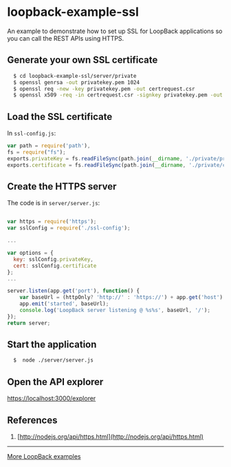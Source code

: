 # loopback-example-ssl

An example to demonstrate how to set up SSL for LoopBack applications so you can call the REST APIs using HTTPS.

## Generate your own SSL certificate

```sh
  $ cd loopback-example-ssl/server/private
  $ openssl genrsa -out privatekey.pem 1024
  $ openssl req -new -key privatekey.pem -out certrequest.csr
  $ openssl x509 -req -in certrequest.csr -signkey privatekey.pem -out certificate.pem
```

## Load the SSL certificate

In `ssl-config.js`:

```js
var path = require('path'),
fs = require("fs");
exports.privateKey = fs.readFileSync(path.join(__dirname, './private/privatekey.pem')).toString();
exports.certificate = fs.readFileSync(path.join(__dirname, './private/certificate.pem')).toString();
```

## Create the HTTPS server

The code is in `server/server.js`:

```js

var https = require('https');
var sslConfig = require('./ssl-config');

...

var options = {
  key: sslConfig.privateKey,
  cert: sslConfig.certificate
};
...

server.listen(app.get('port'), function() {
    var baseUrl = (httpOnly? 'http://' : 'https://') + app.get('host') + ':' + app.get('port');
    app.emit('started', baseUrl);
    console.log('LoopBack server listening @ %s%s', baseUrl, '/');
});
return server;
```

## Start the application
```sh
  $  node ./server/server.js
```
## Open the API explorer

[https://localhost:3000/explorer](https://localhost:3000/explorer)

## References

1. [http://nodejs.org/api/https.html](http://nodejs.org/api/https.html)

---

[More LoopBack examples](https://loopback.io/doc/en/lb3/Tutorials-and-examples.html)
